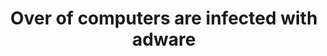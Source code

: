 ---
title: "Over of computers are infected with adware"
image: "/assets/images/blog/blog_img_15.jpg"
tag: "branding"
---